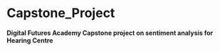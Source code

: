 # Capstone_Project
 **Digital Futures Academy Capstone project on sentiment analysis for Hearing Centre**
